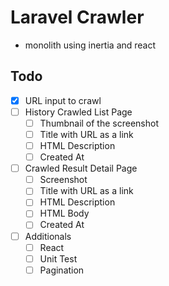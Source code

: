 # Laravel Crawler

-   monolith using inertia and react

## Todo

-   [x] URL input to crawl
-   [ ] History Crawled List Page
    -   [ ] Thumbnail of the screenshot
    -   [ ] Title with URL as a link
    -   [ ] HTML Description
    -   [ ] Created At
-   [ ] Crawled Result Detail Page
    -   [ ] Screenshot
    -   [ ] Title with URL as a link
    -   [ ] HTML Description
    -   [ ] HTML Body
    -   [ ] Created At
-   [ ] Additionals
    -   [ ] React
    -   [ ] Unit Test
    -   [ ] Pagination
